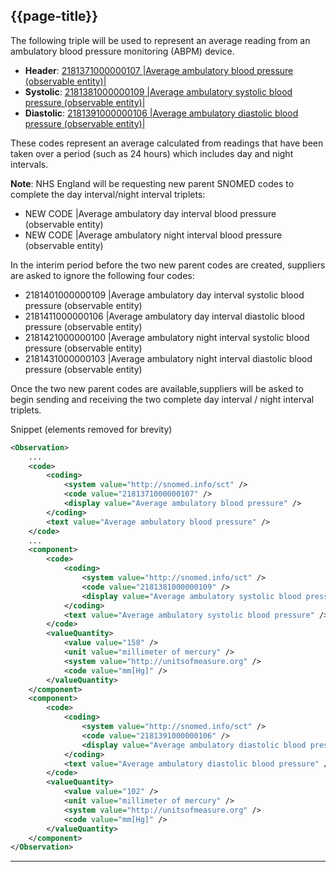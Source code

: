 ## {{page-title}}

The following triple will be used to represent an average reading from an ambulatory blood pressure monitoring (ABPM) device.


- **Header**: [2181371000000107 |Average ambulatory blood pressure (observable entity)|](https://termbrowser.nhs.uk/?perspective=full&conceptId1=2181371000000107)
- **Systolic**: [2181381000000109 |Average ambulatory systolic blood pressure (observable entity)|](https://termbrowser.nhs.uk/?perspective=full&conceptId1=2181381000000109)
- **Diastolic**: [2181391000000106 |Average ambulatory diastolic blood pressure (observable entity)|](https://termbrowser.nhs.uk/?perspective=full&conceptId1=2181391000000106)

These codes represent an average calculated from readings that have been taken over a period (such as 24 hours) which includes day and night intervals.

<div class="nhsd-a-box nhsd-a-box--bg-light-blue nhsd-!t-margin-bottom-6 nhsd-t-body">
    <b>Note</b>: NHS England will be requesting new parent SNOMED codes to complete the day interval/night interval triplets:
    <ul>
    <li>NEW CODE |Average ambulatory day interval blood pressure (observable entity)</li>
    <li>NEW CODE |Average ambulatory night interval blood pressure (observable entity)</li>
    </ul>
    In the interim period before the two new parent codes are created, suppliers are asked to ignore the following four codes:
    <ul>
    <li>2181401000000109 |Average ambulatory day interval systolic blood pressure (observable entity)</li>
    <li>2181411000000106 |Average ambulatory day interval diastolic blood pressure (observable entity)</li>
    <li>2181421000000100 |Average ambulatory night interval systolic blood pressure (observable entity)</li>
    <li>2181431000000103 |Average ambulatory night interval diastolic blood pressure (observable entity)</li>
    </ul>
    Once the two new parent codes are available,suppliers will be asked to begin sending and receiving the two complete day interval / night interval triplets.
</div>

Snippet (elements removed for brevity)

```xml
<Observation>
    ...
    <code>
        <coding>
            <system value="http://snomed.info/sct" />
            <code value="2181371000000107" />
            <display value="Average ambulatory blood pressure" />
        </coding>
        <text value="Average ambulatory blood pressure" />
    </code>
    ...
    <component>
        <code>
            <coding>
                <system value="http://snomed.info/sct" />
                <code value="2181381000000109" />
                <display value="Average ambulatory systolic blood pressure" />
            </coding>
            <text value="Average ambulatory systolic blood pressure" />
        </code>
        <valueQuantity>
            <value value="158" />
            <unit value="millimeter of mercury" />
            <system value="http://unitsofmeasure.org" />
            <code value="mm[Hg]" />
        </valueQuantity>
    </component>
    <component>
        <code>
            <coding>
                <system value="http://snomed.info/sct" />
                <code value="2181391000000106" />
                <display value="Average ambulatory diastolic blood pressure" />
            </coding>
            <text value="Average ambulatory diastolic blood pressure" />
        </code>
        <valueQuantity>
            <value value="102" />
            <unit value="millimeter of mercury" />
            <system value="http://unitsofmeasure.org" />
            <code value="mm[Hg]" />
        </valueQuantity>
    </component>
</Observation>
```

---